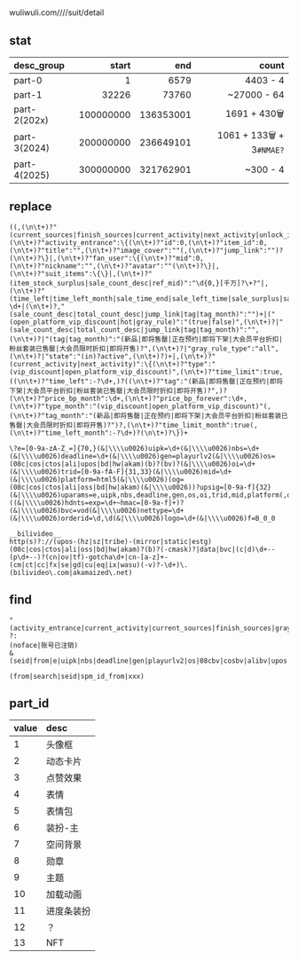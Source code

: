 #

wuliwuli.com////suit/detail

## stat
|desc_group|start|end|count|
|:-|-:|-:|-:|
|part-0			|1			|6579		|4403 - 4	|
|part-1			|32226		|73760		|\~27000 - 64	|
|part-2(202x)	|100000000	|136353001	|1691 + 430🗑	|
|part-3(2024)	|200000000	|236649101	|1061 + 133🗑 + 3`#NMAE?`	|
|part-4(2025)	|300000000	|321762901	|\~300 - 4	|

## replace
```regexp
((,(\n\t+)?"(current_sources|finish_sources|current_activity|next_activity|unlock_items|activity_entrance|items)":null|,(\n\t+)?"activity_entrance":\{(\n\t+)?"id":0,(\n\t+)?"item_id":0,(\n\t+)?"title":"",(\n\t+)?"image_cover":""(,(\n\t+)?"jump_link":"")?(\n\t+)?\}|,(\n\t+)?"fan_user":\{(\n\t+)?"mid":0,(\n\t+)?"nickname":"",(\n\t+)?"avatar":""(\n\t+)?\}|,(\n\t+)?"suit_items":\{\}|,(\n\t+)?"(item_stock_surplus|sale_count_desc|ref_mid)":"\d{0,}[千万]?\+?"|,(\n\t+)?"(time_left|time_left_month|sale_time_end|sale_left_time|sale_surplus|sales_mode)":-?\d+|(\n\t+)?,"(sale_count_desc|total_count_desc|jump_link|tag|tag_month)":"")+|("(open_platform_vip_discount|hot|gray_rule)":"(true|false)",(\n\t+)?|"(sale_count_desc|total_count_desc|jump_link|tag|tag_month)":"",(\n\t+)?|"(tag|tag_month)":"(新品|即将售罄|正在预约|即将下架|大会员平台折扣|粉丝套装已售罄|大会员限时折扣|即将开售)?",(\n\t+)?|"gray_rule_type":"all",(\n\t+)?|"state":"(in)?active",(\n\t+)?)+|,(\n\t+)?"(current_activity|next_activity)":\{(\n\t+)?"type":"(vip_discount|open_platform_vip_discount)",(\n\t+)?"time_limit":true,((\n\t+)?"time_left":-?\d+,)?((\n\t+)?"tag":"(新品|即将售罄|正在预约|即将下架|大会员平台折扣|粉丝套装已售罄|大会员限时折扣|即将开售)?",)?(\n\t+)?"price_bp_month":\d+,(\n\t+)?"price_bp_forever":\d+,(\n\t+)?"type_month":"(vip_discount|open_platform_vip_discount)"(,(\n\t+)?"tag_month":"(新品|即将售罄|正在预约|即将下架|大会员平台折扣|粉丝套装已售罄|大会员限时折扣|即将开售)?")?,(\n\t+)?"time_limit_month":true(,(\n\t+)?"time_left_month":-?\d+)?(\n\t+)?\})+

\?e=[0-9a-zA-Z_=]{70,}(&|\\\\u0026)uipk=\d+(&|\\\\u0026)nbs=\d+(&|\\\\u0026)deadline=\d+(&|\\\\u0026)gen=playurlv2(&|\\\\u0026)os=(08c|cos|ctos|ali|upos|bd|hw|akam)(b)?(bv)?(&|\\\\u0026)oi=\d+(&|\\\\u0026)trid=[0-9a-fA-F]{31,33}(&|\\\\u0026)mid=\d+(&|\\\\u0026)platform=html5(&|\\\\u0026)(og=(08c|cos|ctos|ali|oss|bd|hw|akam)(&|\\\\u0026))?upsig=[0-9a-f]{32}(&|\\\\u0026)uparams=e,uipk,nbs,deadline,gen,os,oi,trid,mid,platform(,og)?((&|\\\\u0026)hdnts=exp=\d+~hmac=[0-9a-f]+)?(&|\\\\u0026)bvc=vod(&|\\\\u0026)nettype=\d+(&|\\\\u0026)orderid=\d,\d(&|\\\\u0026)logo=\d+(&|\\\\u0026)f=B_0_0

__bilivideo__
http(s)?://(upos-(hz|sz|tribe)-(mirror|static|estg)(08c|cos|ctos|ali|oss|bd|hw|akam)?(b)?(-cmask)?|data|bvc|(c|d)\d+--(p\d+--)?(cn|ov|tf)-gotcha\d+|cn-[a-z]+-(cm|ct|cc|fx|se|gd|cu|eq|ix|wasu)(-v)?-\d+)\.(bilivideo\.com|akamaized\.net)
```

## find
```regexp
"(activity_entrance|current_activity|current_sources|finish_sources|gray_rule|gray_rule_type|hot|item_stock_surplus|jump_link|next_activity|open_platform_vip_discount|sale_count_desc|sale_left_time|sale_surplus|sale_time_end|sales_mode|state|tag|tag_month|time_left|time_left_month|total_count_desc|unlock_items)" ?:
(noface|账号已注销)
&(seid|from|e|uipk|nbs|deadline|gen|playurlv2|os|08cbv|cosbv|alibv|upos|bdbv|oi|trid|platform|og|upsig|cos|hw|uparams|bvc|vod|nettype|orderid|logo|xxx)=

(from|search|seid|spm_id_from|xxx)
```

## part_id
| value | desc |
|:--|:--|
1|头像框
2|动态卡片
3|点赞效果
4|表情
5|表情包
6|装扮-主
7|空间背景
8|勋章
9|主题
10|加载动画
11|进度条装扮
12|？
13|NFT

